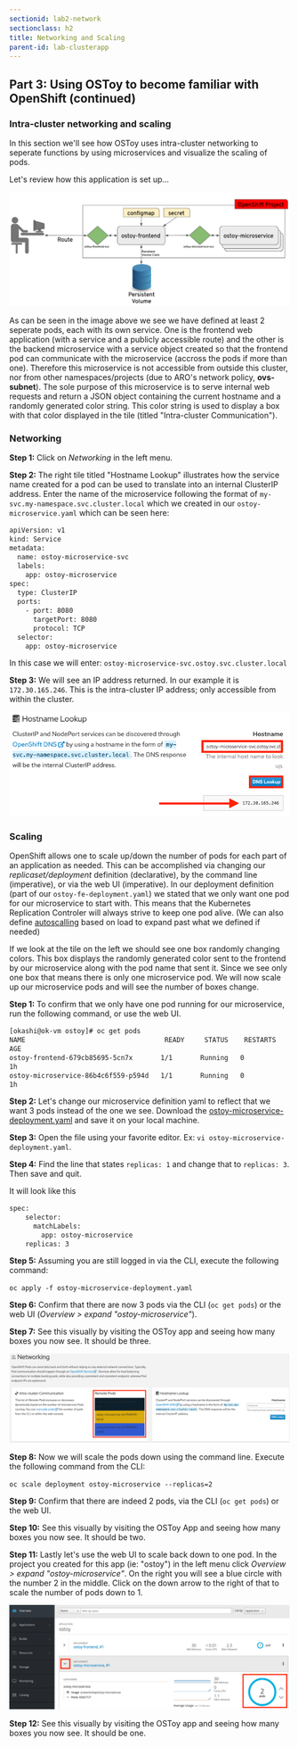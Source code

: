 ```yaml
---
sectionid: lab2-network
sectionclass: h2
title: Networking and Scaling
parent-id: lab-clusterapp
---
```


## Part 3: Using OSToy to become familiar with OpenShift (continued)

### Intra-cluster networking and scaling
In this section we'll see how OSToy uses intra-cluster networking to seperate functions by using microservices and visualize the scaling of pods.

Let's review how this application is set up...

![OSToy Diagram](/media/managedlab/4-ostoy-arch.png)

As can be seen in the image above we see we have defined at least 2 seperate pods, each with its own service.  One is the frontend web application (with a service and a publicly accessible route) and the other is the backend microservice with a service object created so that the frontend pod can communicate with the microservice (accross the pods if more than one).  Therefore this microservice is not accessible from outside this cluster, nor from other namespaces/projects (due to ARO's network policy, **ovs-subnet**).  The sole purpose of this microservice is to serve internal web requests and return a JSON object containing the current hostname and a randomly generated color string.  This color string is used to display a box with that color displayed in the tile (titled "Intra-cluster Communication").


### Networking
**Step 1:** Click on *Networking* in the left menu.

**Step 2:** The right tile titled "Hostname Lookup" illustrates how the service name created for a pod can be used to translate into an internal ClusterIP address. Enter the name of the microservice following the format of `my-svc.my-namespace.svc.cluster.local` which we created in our `ostoy-microservice.yaml` which can be seen here:

```
apiVersion: v1
kind: Service
metadata:
  name: ostoy-microservice-svc
  labels:
    app: ostoy-microservice
spec:
  type: ClusterIP
  ports:
    - port: 8080
      targetPort: 8080
      protocol: TCP
  selector:
    app: ostoy-microservice
```
In this case we will enter: `ostoy-microservice-svc.ostoy.svc.cluster.local`

**Step 3:** We will see an IP address returned.  In our example it is ```172.30.165.246```.  This is the intra-cluster IP address; only accessible from within the cluster.

![ostoy DNS](/media/managedlab/20-ostoy-dns.png)

### Scaling
OpenShift allows one to scale up/down the number of pods for each part of an application as needed.  This can be accomplished via changing our *replicaset/deployment* definition (declarative), by the command line (imperative), or via the web UI (imperative). In our deployment definition (part of our `ostoy-fe-deployment.yaml`) we stated that we only want one pod for our microservice to start with. This means that the Kubernetes Replication Controler will always strive to keep one pod alive.  (We can also define [autoscalling](https://docs.openshift.com/container-platform/3.11/dev_guide/pod_autoscaling.html) based on load to expand past what we defined if needed)

If we look at the tile on the left we should see one box randomly changing colors.  This box displays the randomly generated color sent to the frontend by our microservice along with the pod name that sent it. Since we see only one box that means there is only one microservice pod.  We will now scale up our microservice pods and will see the number of boxes change.

**Step 1:** To confirm that we only have one pod running for our microservice, run the following command, or use the web UI.
```
[okashi@ok-vm ostoy]# oc get pods
NAME                                   READY     STATUS    RESTARTS   AGE
ostoy-frontend-679cb85695-5cn7x       1/1       Running   0          1h
ostoy-microservice-86b4c6f559-p594d   1/1       Running   0          1h
```

**Step 2:** Let's change our microservice definition yaml to reflect that we want 3 pods instead of the one we see.  Download the [ostoy-microservice-deployment.yaml](/yaml/ostoy-microservice-deployment.yaml) and save it on your local machine.

**Step 3:** Open the file using your favorite editor. Ex: `vi ostoy-microservice-deployment.yaml`.

**Step 4:** Find the line that states `replicas: 1` and change that to `replicas: 3`. Then save and quit.

It will look like this
```
spec:
    selector:
      matchLabels:
        app: ostoy-microservice
    replicas: 3
 ```
 
 **Step 5:** Assuming you are still logged in via the CLI, execute the following command:
 
 `oc apply -f ostoy-microservice-deployment.yaml`
 
 **Step 6:** Confirm that there are now 3 pods via the CLI (`oc get pods`) or the web UI (*Overview > expand "ostoy-microservice"*).
 
 **Step 7:** See this visually by visiting the OSToy app and seeing how many boxes you now see.  It should be three.
 
![UI Scale](/media/managedlab/22-ostoy-colorspods.png)
 
 **Step 8:** Now we will scale the pods down using the command line.  Execute the following command from the CLI: 
 
 `oc scale deployment ostoy-microservice --replicas=2`
 
 **Step 9:** Confirm that there are indeed 2 pods, via the CLI (`oc get pods`) or the web UI.
 
 **Step 10:** See this visually by visiting the OSToy App and seeing how many boxes you now see.  It should be two.
 
 **Step 11:** Lastly let's use the web UI to scale back down to one pod.  In the project you created for this app (ie: "ostoy") in the left menu click *Overview > expand "ostoy-microservice"*.  On the right you will see a blue circle with the number 2 in the middle. Click on the down arrow to the right of that to scale the number of pods down to 1.
 
 ![UI Scale](/media/managedlab/21-ostoy-uiscale.png)
 
 **Step 12:** See this visually by visiting the OSToy app and seeing how many boxes you now see.  It should be one.
